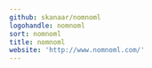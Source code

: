 ```yaml
---
github: skanaar/nomnoml
logohandle: nomnoml
sort: nomnoml
title: nomnoml
website: 'http://www.nomnoml.com/'
---
```

